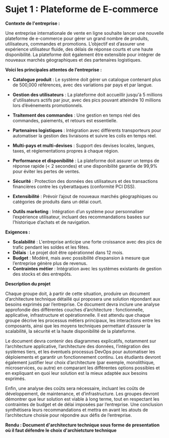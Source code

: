 # Sujet 1 : Plateforme de E-commerce

**Contexte de l'entreprise :**

Une entreprise internationale de vente en ligne souhaite lancer une nouvelle plateforme de e-commerce pour gérer un grand nombre de produits, utilisateurs, commandes et promotions. L’objectif est d’assurer une expérience utilisateur fluide, des délais de réponse courts et une haute disponibilité. La plateforme doit également être extensible pour intégrer de nouveaux marchés géographiques et des partenaires logistiques.

**Voici les principales attentes de l’entreprise :**

- **Catalogue produit** : Le système doit gérer un catalogue contenant plus de 500,000 références, avec des variations par pays et par langue.

- **Gestion des utilisateurs** : La plateforme doit accueillir jusqu'à 5 millions d'utilisateurs actifs par jour, avec des pics pouvant atteindre 10 millions lors d’événements promotionnels.

- **Traitement des commandes** : Une gestion en temps réel des commandes, paiements, et retours est essentielle.

- **Partenaires logistiques** : Intégration avec différents transporteurs pour automatiser la gestion des livraisons et suivre les colis en temps réel.

- **Multi-pays et multi-devises** : Support des devises locales, langues, taxes, et réglementations propres à chaque région.

- **Performance et disponibilité** : La plateforme doit assurer un temps de réponse rapide (< 2 secondes) et une disponibilité garantie de 99,9% pour éviter les pertes de ventes.

- **Sécurité** : Protection des données des utilisateurs et des transactions financières contre les cyberattaques (conformité PCI DSS).

- **Extensibilité** : Prévoir l’ajout de nouveaux marchés géographiques ou catégories de produits dans un délai court.

- **Outils marketing** : Intégration d’un système pour personnaliser l’expérience utilisateur, incluant des recommandations basées sur l’historique d’achats et de navigation.

**Exigences :**

- **Scalabilité** : L'entreprise anticipe une forte croissance avec des pics de trafic pendant les soldes et les fêtes.
- **Délais** : Le projet doit être opérationnel dans 12 mois.
- **Budget** : Modéré, mais avec possibilité d’expansion à mesure que l’entreprise génère plus de revenus.
- **Contraintes métier** : Intégration avec les systèmes existants de gestion des stocks et des entrepôts.

**Description du projet**

Chaque groupe doit, à partir de cette situation, produire un document d’architecture technique détaillé qui proposera une solution répondant aux besoins exprimés par l’entreprise. Ce document devra inclure une analyse approfondie des différentes couches d’architecture : fonctionnelle, applicative, infrastructure et opérationnelle. Il est attendu que chaque groupe décrive les processus métiers principaux, les interactions entre les composants, ainsi que les moyens techniques permettant d’assurer la scalabilité, la sécurité et la haute disponibilité de la plateforme.

Le document devra contenir des diagrammes explicatifs, notamment sur l’architecture applicative, l’architecture des données, l’intégration des systèmes tiers, et les éventuels processus DevOps pour automatiser les déploiements et garantir un fonctionnement continu. Les étudiants devront également justifier leur choix d’architecture (par exemple, monolithique, microservices, ou autre) en comparant les différentes options possibles et en expliquant en quoi leur solution est la mieux adaptée aux besoins exprimés.

Enfin, une analyse des coûts sera nécessaire, incluant les coûts de développement, de maintenance, et d’infrastructure. Les groupes devront démontrer que leur solution est viable à long terme, tout en respectant les contraintes de budget et de délai imposées par l’entreprise. Une conclusion synthétisera leurs recommandations et mettra en avant les atouts de l’architecture choisie pour répondre aux défis de l’entreprise.

**Rendu : Document d'architecture technique sous forme de presentation où il faut défendre le choix d'archietcture technique**
